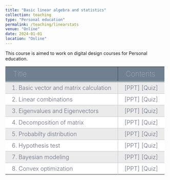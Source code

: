 ```yaml
---
title: "Basic linear algebra and statistics"
collection: teaching
type: "Personal education"
permalink: /teaching/linearstats
venue: "Online"
date: 2024-01-01
location: "Online"
---
```


This course is aimed to work on digital design courses for Personal education.

|Title|Contents|
|---------|----------|
|1. Basic vector and matrix calculation|[PPT] [Quiz]|
|2. Linear combinations|[PPT] [Quiz]|
|3. Eigenvalues and Eigenvectors|[PPT] [Quiz]|
|4. Decomposition of matrix|[PPT] [Quiz]|
|5. Probabilty distribution|[PPT] [Quiz]|
|6. Hypothesis test|[PPT] [Quiz]|
|7. Bayesian modeling|[PPT] [Quiz]|
|8. Convex optimization|[PPT] [Quiz]|

<style type="text/css">
@import url('https://fonts.googleapis.com/css2?family=Josefin+Sans:wght@500&display=swap');


div.table-title {
  display: block;
  margin: auto;
  max-width: 600px;
  padding:3px;
  width: 100%;
}

.table-title h3 {
   color: #fafafa;
   font-size: 30px;
   font-weight: 400;
   font-style:normal;
   font-family: 'Josefin Sans', sans-serif;
   text-shadow: -1px -1px 1px rgba(0, 0, 0, 0.1);
   text-transform:uppercase;
}


/*** Table Styles **/

.table-fill {
  background: white;
  border-radius:3px;
  border-collapse: collapse;
  height: 100px;
  margin: auto;
  max-width: 600px;
  padding:5px;
  width: 100%;
  box-shadow: 0 5px 10px rgba(0, 0, 0, 0.1);
  animation: float 5s infinite;
}
 
th {
  color:#D5DDE5;;
  background:#708090;
  border-bottom:4px solid #9ea7af;
  border-right: 1px solid #343a45;
  font-size:23px;
  font-weight: 100;
  padding: 8px 24px;
  text-align:left;
  text-shadow: 0 1px 1px rgba(0, 0, 0, 0.1);
  vertical-align:middle;
}

th:first-child {
  border-top-left-radius:3px;
}
 
th:last-child {
  border-top-right-radius:3px;
  border-right:none;
}
  
tr {
  border-top: 1px solid #C1C3D1;
  border-bottom-: 1px solid #C1C3D1;
  color:#666B85;
  font-size:16px;
  font-weight:normal;
}
 
tr:hover td {
  background:#4E5066;
  color:#FFFFFF;
  border-top: 1px solid #22262e;
}
 
tr:first-child {
  border-top:none;
}

tr:last-child {
  border-bottom:none;
}
 
tr:nth-child(odd) td {
  background:#EBEBEB;
}
 
tr:nth-child(odd):hover td {
  background:#4E5066;
}

tr:last-child td:first-child {
  border-bottom-left-radius:3px;
}
 
tr:last-child td:last-child {
  border-bottom-right-radius:3px;
}
 
td {
  background:#FFFFFF;
  padding: 7px 20px;
  text-align:left;
  vertical-align:middle;
  font-weight:300;
  font-size:18px;
  border-right: 1px solid #C1C3D1;
}

td:last-child {
  border-right: 0px;
}

th.text-left {
  text-align: left;
}

th.text-center {
  text-align: center;
}

th.text-right {
  text-align: right;
}

td.text-left {
  text-align: left;
}

td.text-center {
  text-align: center;
}

td.text-right {
  text-align: right;
}
</style>
